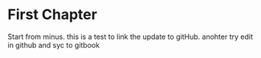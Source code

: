 # First Chapter

Start from minus. this is a test to link the update to gitHub.
anohter try edit in github and syc to gitbook
